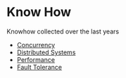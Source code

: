 # Know How

Knowhow collected over the last years

* [Concurrency](concurrency.md)
* [Distributed Systems](distributedsys.html)
* [Performance](performance.html)
* [Fault Tolerance](faulttolerance.html)
